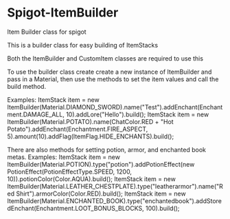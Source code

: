 # Spigot-ItemBuilder
Item Builder class for spigot

This is a builder class for easy building of ItemStacks

Both the ItemBuilder and CustomItem classes are required to use this

To use the builder class create create a new instance of ItemBuilder and pass in a Material, then use the methods to set the item values and call the build method.

Examples:
ItemStack item = new ItemBuilder(Material.DIAMOND_SWORD).name("Test").addEnchant(Enchantment.DAMAGE_ALL, 10).addLore("Hello").build();
ItemStack item = new ItemBuilder(Material.POTATO).name(ChatColor.RED + "Hot Potato").addEnchant(Enchantment.FIRE_ASPECT, 5).amount(10).addFlag(ItemFlag.HIDE_ENCHANTS).build();

There are also methods for setting potion, armor, and enchanted book metas.
Examples:
ItemStack item = new ItemBuilder(Material.POTION).type("potion").addPotionEffect(new PotionEffect(PotionEffectType.SPEED, 1200, 10)).potionColor(Color.AQUA).build();
ItemStack item = new ItemBuilder(Material.LEATHER_CHESTPLATE).type("leatherarmor").name("Red Shirt").armorColor(Color.RED).build();
ItemStack item = new ItemBuilder(Material.ENCHANTED_BOOK).type("enchantedbook").addStoredEnchant(Enchantment.LOOT_BONUS_BLOCKS, 100).build();
